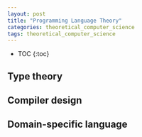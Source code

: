```yaml
---
layout: post
title: "Programming Language Theory"
categories: theoretical_computer_science
tags: theoretical_computer_science
---
```


* TOC
{:toc}

## Type theory



## Compiler design



## Domain-specific language


